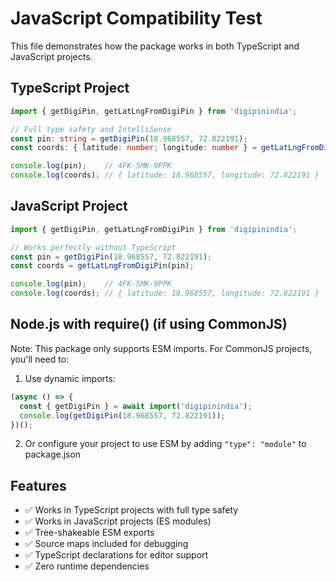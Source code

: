 # JavaScript Compatibility Test

This file demonstrates how the package works in both TypeScript and JavaScript projects.

## TypeScript Project
```typescript
import { getDigiPin, getLatLngFromDigiPin } from 'digipinindia';

// Full type safety and IntelliSense
const pin: string = getDigiPin(18.968557, 72.822191);
const coords: { latitude: number; longitude: number } = getLatLngFromDigiPin(pin);

console.log(pin);    // 4FK-5MK-9PPK
console.log(coords); // { latitude: 18.968557, longitude: 72.822191 }
```

## JavaScript Project
```javascript
import { getDigiPin, getLatLngFromDigiPin } from 'digipinindia';

// Works perfectly without TypeScript
const pin = getDigiPin(18.968557, 72.822191);
const coords = getLatLngFromDigiPin(pin);

console.log(pin);    // 4FK-5MK-9PPK
console.log(coords); // { latitude: 18.968557, longitude: 72.822191 }
```

## Node.js with require() (if using CommonJS)
Note: This package only supports ESM imports. For CommonJS projects, you'll need to:

1. Use dynamic imports:
```javascript
(async () => {
  const { getDigiPin } = await import('digipinindia');
  console.log(getDigiPin(18.968557, 72.822191));
})();
```

2. Or configure your project to use ESM by adding `"type": "module"` to package.json

## Features
- ✅ Works in TypeScript projects with full type safety
- ✅ Works in JavaScript projects (ES modules)
- ✅ Tree-shakeable ESM exports
- ✅ Source maps included for debugging
- ✅ TypeScript declarations for editor support
- ✅ Zero runtime dependencies
